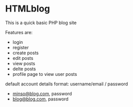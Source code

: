 # HTMLblog
This is a quick basic PHP blog site

Features are:
- login
- register
- create posts
- edit posts
- view posts
- delte posts
- profile page to view user posts


default account details
format: username/email / password

- minso@blog.com, password
- blog@blog.com, password
